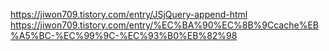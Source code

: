 https://jiwon709.tistory.com/entry/JSjQuery-append-html
https://jiwon709.tistory.com/entry/%EC%BA%90%EC%8B%9Ccache%EB%A5%BC-%EC%99%9C-%EC%93%B0%EB%82%98
